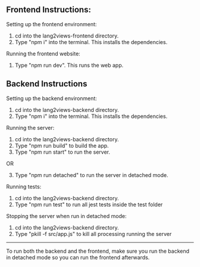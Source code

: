 ## Frontend Instructions:

Setting up the frontend environment:

1. cd into the lang2views-frontend directory.
2. Type "npm i" into the terminal. This installs the dependencies.

Running the frontend website:

1. Type "npm run dev". This runs the web app.

## Backend Instructions

Setting up the backend environment:

1. cd into the lang2views-backend directory.
2. Type "npm i" into the terminal. This installs the dependencies.

Running the server:

1. cd into the lang2views-backend directory.
2. Type "npm run build" to build the app.
3. Type "npm run start" to run the server.

OR 

3. Type "npm run detached" to run the server in detached mode.

Running tests:

1. cd into the lang2views-backend directory.
2. Type "npm run test" to run all jest tests inside the test folder

Stopping the server when run in detached mode:

1. cd into the lang2views-backend directory.
2. Type "pkill -f src/app.js" to kill all processing running the server

---

To run both the backend and the frontend, make sure you run the backend in detached mode so you can run the frontend afterwards.